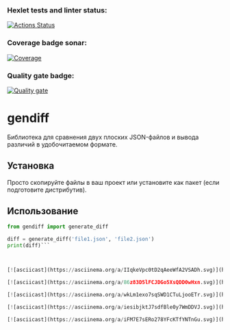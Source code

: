 ### Hexlet tests and linter status:
[![Actions Status](https://github.com/maltush/python-project-50/actions/workflows/hexlet-check.yml/badge.svg)](https://github.com/maltush/python-project-50/actions)

### Coverage badge sonar:
[![Coverage](https://sonarcloud.io/api/project_badges/measure?project=maltush_python-project-50&metric=coverage)](https://sonarcloud.io/summary/new_code?id=maltush_python-project-50)

### Quality gate badge:
[![Quality gate](https://sonarcloud.io/api/project_badges/quality_gate?project=maltush_python-project-50)](https://sonarcloud.io/summary/new_code?id=maltush_python-project-50)
# gendiff

Библиотека для сравнения двух плоских JSON-файлов и вывода различий в удобочитаемом формате.

## Установка

Просто скопируйте файлы в ваш проект или установите как пакет (если подготовите дистрибутив).

## Использование

```python
from gendiff import generate_diff

diff = generate_diff('file1.json', 'file2.json')
print(diff)```



[![asciicast](https://asciinema.org/a/IIqkeVpc0tD2qAeeWfA2VSADh.svg)](https://asciinema.org/a/IIqkeVpc0tD2qAeeWfA2VSADh)

[![asciicast](https://asciinema.org/a/86z83D5lFCJDGo5XsQDD0wHxn.svg)](https://asciinema.org/a/86z83D5lFCJDGo5XsQDD0wHxn)

[![asciicast](https://asciinema.org/a/wkLm1exo7sqSWD1CTuLjooETr.svg)](https://asciinema.org/a/wkLm1exo7sqSWD1CTuLjooETr)

[![asciicast](https://asciinema.org/a/iesibjktJ7sdfBle0y7WmDDVJ.svg)](https://asciinema.org/a/iesibjktJ7sdfBle0y7WmDDVJ)

[![asciicast](https://asciinema.org/a/iFM7E7sERo278YFcKTfYNTnGu.svg)](https://asciinema.org/a/iFM7E7sERo278YFcKTfYNTnGu)

